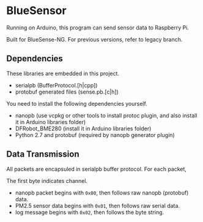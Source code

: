 # BlueSensor

Running on Arduino, this program can send sensor data to Raspberry Pi.

Built for BlueSense-NG. For previous versions, refer to legacy branch.

## Dependencies

These libraries are embedded in this project.

* serialpb (BufferProtocol.[h|cpp])
* protobuf generated files (sense.pb.[c|h])

You need to install the following dependencies yourself.

* nanopb (use vcpkg or other tools to install protoc plugin, and also install it in Arduino libraries folder)
* DFRobot_BME280 (install it in Arduino libraries folder)
* Python 2.7 and protobuf (required by nanopb generator plugin)

## Data Transmission

All packets are encapsuled in serialpb buffer protocol. For each packet,

The first byte indicates channel.

* nanopb packet begins with `0x00`, then follows raw nanopb (protobuf) data.
* PM2.5 sensor data begins with `0x01`, then follows raw serial data.
* log message begins with `0x02`, then follows the byte string.
